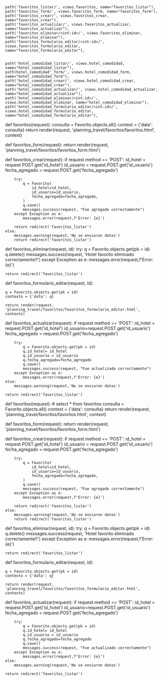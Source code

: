     path('favoritos_listar/', views.favoritos, name="favoritos_listar"),
    path('favoritos_form/', views.favoritos_form, name="favoritos_form"),
    path('favoritos_crear/', views.favoritos_crear, name="favoritos_crear"),
    path('favoritos_actualizar/', views.favoritos_actualizar, name="favoritos_actualizar"),
    path('favoritos_eliminar/<int:id>/', views.favoritos_eliminar, name="favoritos_eliminar"),
    path('favoritos_formulario_editar/<int:id>/', views.favoritos_formulario_editar, name="favoritos_formulario_editar"),

    
    path('hotel_comodidad_listar/', views.hotel_comodidad, name="hotel_comodidad_listar"),
    path(hotel_comodidad'_form/', views.hotel_comodidad_form, name="hotel_comodidad_form"),
    path('hotel_comodidad_crear/', views.hotel_comodidad_crear, name="hotel_comodidad_crear"),
    path('hotel_comodidad_actualizar/', views.hotel_comodidad_actualizar, name="hotel_comodidad_actualizar"),
    path('hotel_comodidad_eliminar/<int:id>/', views.hotel_comodidad_eliminar, name="hotel_comodidad_eliminar"),
    path('hotel_comodidad_formulario_editar/<int:id>/', views.hotel_comodidad_formulario_editar,   name="hotel_comodidad_formulario_editar"),


def favoritos(request):
    consulta = Favorito.objects.all()
    context = {'data': consulta}
    return render(request, 'planning_travel/favoritos/favoritos.html', context)

def favoritos_form(request):
    return render(request, 'planning_travel/favoritos/favoritos_form.html')

def favoritos_crear(request):
    if request.method == 'POST':
        id_hotel = request.POST.get('id_hotel')
        id_usuario = request.POST.get('id_usuario')
        fecha_agregado = request.POST.get('fecha_agregado')

        try:
            q = Favorito(
                id_hotel=id_hotel,
                id_usuario=id_usuario,
                fecha_agregado=fecha_agregado,
            )
            q.save()
            messages.success(request, "Fue agregado correctamente")
        except Exception as e:
            messages.error(request,f'Error: {e}')

        return redirect('favoritos_listar')
    else:
        messages.warning(request,'No se enviaron datos')
        return redirect('favoritos_listar')

def favoritos_eliminar(request, id):
    try:
        q = Favorito.objects.get(pk = id)
        q.delete()
        messages.success(request, 'Hotel favorito eliminado correctamente!!')
    except Exception as e:
        messages.error(request,f'Error: {e}')

    return redirect('favoritos_listar')

def favoritos_formulario_editar(request, id):

    q = Favorito.objects.get(pk = id)
    contexto = {'data': q}

    return render(request, 'planning_travel/favoritos/favoritos_formulario_editar.html', contexto)

def favoritos_actualizar(request):
    if request.method == 'POST':
        id_hotel = request.POST.get('id_hotel')
        id_usuario=request.POST.get('id_usuario')
        fecha_agregado = request.POST.get('fecha_agregado')

        try:
            q = Favorito.objects.get(pk = id)
            q.id_hotel= id_hotel
            q.id_usuario = id_usuario
            q.fecha_agregado=fecha_agregado
            q.save()
            messages.success(request, "Fue actualizado correctamente")
        except Exception as e:
            messages.error(request,f'Error: {e}')
    else:
        messages.warning(request,'No se enviaron datos')
        
    return redirect('favoritos_listar')




def favoritos(request):
    # select * from favoritos
    consulta = Favorito.objects.all()
    context = {'data': consulta}
    return render(request, 'planning_travel/favoritos/favoritos.html', context)

def favoritos_form(request):
    return render(request, 'planning_travel/favoritos/favoritos_form.html')

def favoritos_crear(request):
    if request.method == 'POST':
        id_hotel = request.POST.get('id_hotel')
        id_usuario = request.POST.get('id_usuario')
        fecha_agregado = request.POST.get('fecha_agregado')

        try:
            q = Favorito(
                id_hotel=id_hotel,
                id_usuario=id_usuario,
                fecha_agregado=fecha_agregado,
            )
            q.save()
            messages.success(request, "Fue agregado correctamente")
        except Exception as e:
            messages.error(request,f'Error: {e}')

        return redirect('favoritos_listar')
    else:
        messages.warning(request,'No se enviaron datos')
        return redirect('favoritos_listar')

def favoritos_eliminar(request, id):
    try:
        q = Favorito.objects.get(pk = id)
        q.delete()
        messages.success(request, 'Hotel favorito eliminado correctamente!!')
    except Exception as e:
        messages.error(request,f'Error: {e}')

    return redirect('favoritos_listar')

def favoritos_formulario_editar(request, id):

    q = Favorito.objects.get(pk = id)
    contexto = {'data': q}

    return render(request, 'planning_travel/favoritos/favoritos_formulario_editar.html', contexto)

def favoritos_actualizar(request):
    if request.method == 'POST':
        id_hotel = request.POST.get('id_hotel')
        id_usuario=request.POST.get('id_usuario')
        fecha_agregado = request.POST.get('fecha_agregado')

        try:
            q = Favorito.objects.get(pk = id)
            q.id_hotel= id_hotel
            q.id_usuario = id_usuario
            q.fecha_agregado=fecha_agregado
            q.save()
            messages.success(request, "Fue actualizado correctamente")
        except Exception as e:
            messages.error(request,f'Error: {e}')
    else:
        messages.warning(request,'No se enviaron datos')
        
    return redirect('favoritos_listar')







    
     
    
